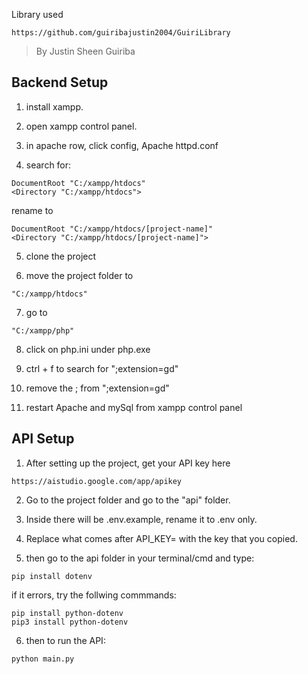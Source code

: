 Library used 

```
https://github.com/guiribajustin2004/GuiriLibrary
```
> By Justin Sheen Guiriba


## Backend Setup

1. install xampp.

2. open xampp control panel.

3. in apache row, click config, Apache httpd.conf

4. search for:
```
DocumentRoot "C:/xampp/htdocs"
<Directory "C:/xampp/htdocs">
```
rename to 
```
DocumentRoot "C:/xampp/htdocs/[project-name]"
<Directory "C:/xampp/htdocs/[project-name]">
```

5. clone the project

6. move the project folder to 
``` 
"C:/xampp/htdocs" 
```

7. go to 
```
"C:/xampp/php"
```

8. click on php.ini under php.exe

9. ctrl + f to search for ";extension=gd"

10. remove the ; from ";extension=gd"

11. restart Apache and mySql from xampp control panel


## API Setup

1. After setting up the project, get your API key here
```
https://aistudio.google.com/app/apikey
```

2. Go to the project folder and go to the "api" folder.

3. Inside there will be .env.example, rename it to .env only.

4. Replace what comes after API_KEY= with the key that you copied.

5. then go to the api folder in your terminal/cmd and type:
```
pip install dotenv
```
if it errors, try the follwing commmands:
```
pip install python-dotenv
pip3 install python-dotenv
```
6. then to run the API:
```
python main.py
```
